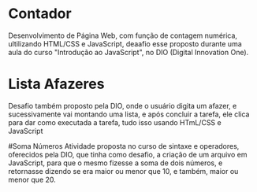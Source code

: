 # Contador 
Desenvolvimento de Página Web, com função de contagem numérica, ultilizando HTML/CSS e JavaScript, deaafio esse proposto durante uma aula do curso "Introdução ao JavaScript", no DIO (Digital Innovation One).

# Lista Afazeres
Desafio também proposto pela DIO, onde o usuário digita um afazer, e sucessivamente vai montando uma lista, e após concluir a tarefa, ele clica para dar como executada a tarefa, tudo isso usando HTmL/CSS e JavaScript

#Soma Números
Atividade proposta no curso de sintaxe e operadores, oferecidos pela DIO, que tinha como desafio, a criação de um arquivo em JavaScript, para que o mesmo fizesse a soma de dois números, e retornasse dizendo se era maior ou menor que 10, e também, maior ou menor que 20.
